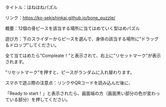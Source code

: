 タイトル：ほねほねパズル

リンク：https://ko-sekishinkai.github.io/bone_puzzle/

概要：12個の骨ピースを該当する場所に当てはめていく型はめパズル

遊び方：下のスライダーからピースを選んで、身体の該当する場所に”ドラッグ＆ドロップ”してください。

全て当てはめたら”Compleate！”と表示されて、右上に”リセットマーク”が表示されます。

”リセットマーク”を押すと、ピースがランダムに入れ替わります。


スマホで遊ぶ際の注意点：リンクやQRコードを読み込んだ後に、

「Ready to start！」と表示されたら、画面端の方（画面黒い部分の色が変わっている部分）を押してください。
